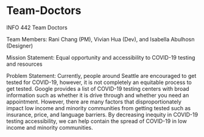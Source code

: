 # Team-Doctors
INFO 442 Team Doctors

Team Members: Rani Chang (PM), Vivian Hua (Dev), and Isabella Abulhosn (Designer)

Mission Statement: Equal opportunity and accessibility to COVID-19 testing and resources

Problem Statement: Currently, people around Seattle are encouraged to get tested for COVID-19, however, it is not completely an equitable process to get tested. Google provides a list of COVID-19 testing centers with broad information such as whether it is drive through and whether you need an appointment. However, there are many factors that disproportionately impact low income and minority communities from getting tested such as insurance, price, and language barriers. By decreasing inequity in COVID-19 testing accessibility, we can help contain the spread of COVID-19 in low income and minority communities.

